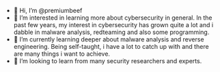- 👋 Hi, I’m @premiumbeef
- 👀 I’m interested in learning more about cybersecurity in general. In the past few years, my interest in cybersecurity has grown quite a lot and i dabble in
  malware analysis, redteaming and also some programming. 
- 🌱 I’m currently learning deeper about malware analysis and reverse engineering. Being self-taught, i have a lot to catch up with and there are many things i want to
  achieve. 
- 💞️ I’m looking to learn from many security researchers and experts.


<!---
premiumbeef/premiumbeef is a ✨ special ✨ repository because its `README.md` (this file) appears on your GitHub profile.
You can click the Preview link to take a look at your changes.
--->
